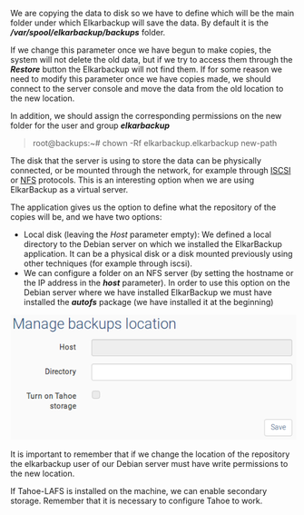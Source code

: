 We are copying the data to disk so we have to define which will be the main folder under which Elkarbackup will save the data. By default it is the _**/var/spool/elkarbackup/backups**_ folder.

If we change this parameter once we have begun to make copies, the system will not delete the old data, but if we try to access them through the _**Restore**_ button the Elkarbackup will not find them. If for some reason we need to modify this parameter once we have copies made, we should connect to the server console and move the data from the old location to the new location.

In addition, we should assign the corresponding permissions on the new folder for the user and group _**elkarbackup**_

> root@backups:~\# chown -Rf elkarbackup.elkarbackup new-path

The disk that the server is using to store the data can be physically connected, or be mounted through the network, for example through [ISCSI](https://en.wikipedia.org/wiki/ISCSI) or [NFS](https://en.wikipedia.org/wiki/Network_File_System) protocols. This is an interesting option when we are using ElkarBackup as a virtual server.

The application gives us the option to define what the repository of the copies will be, and we have two options:

* Local disk \(leaving the _Host_ parameter empty\): We defined a local directory to the Debian server on which we installed the ElkarBackup application. It can be a physical disk or a disk mounted previously using other techniques \(for example through iscsi\).
* We can configure a folder on an NFS server \(by setting the hostname or the IP address in the _**host**_ parameter\). In order to use this option on the Debian server where we have installed ElkarBackup we must have installed the _**autofs**_ package \(we have installed it at the beginning\)

![](/assets/parameters7.png)

It is important to remember that if we change the location of the repository the elkarbackup user of our Debian server must have write permissions to the new location.

If Tahoe-LAFS is installed on the machine, we can enable secondary storage. Remember that it is necessary to configure Tahoe to work.

